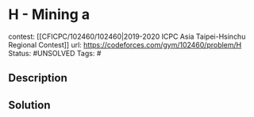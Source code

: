 # H - Mining a

contest: [[CFICPC/102460/102460|2019-2020 ICPC Asia Taipei-Hsinchu Regional Contest]]
url: https://codeforces.com/gym/102460/problem/H
Status: #UNSOLVED
Tags: #

## Description

## Solution

